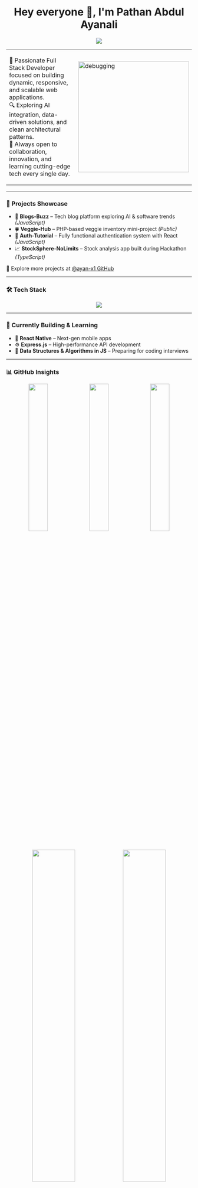 <h1 align="center">Hey everyone 👋, I'm Pathan Abdul Ayanali</h1>

<p align="center">
  <img src="https://readme-typing-svg.demolab.com?lines=Full+Stack+Web+Developer;MERN+Stack+Specialist;Future+Tech+Innovator;Clean+Code+Advocate;Open+Source+Contributor&center=true&width=600&height=45&color=00F7FF&vCenter=true&pause=1000" />
</p>

<table>
  <tr>
    <td width="60%">
      <p>
        🚀 Passionate Full Stack Developer focused on building dynamic, responsive, and scalable web applications.<br>
        🔍 Exploring AI integration, data-driven solutions, and clean architectural patterns.<br>
        🤝 Always open to collaboration, innovation, and learning cutting-edge tech every single day.
      </p>
    </td>
    <td>
      <img align="right" src="https://cdn.dribbble.com/users/1162077/screenshots/3848914/programmer.gif" width="300" alt="debugging"/>
    </td>
  </tr>
</table>

---

### 🧠 Projects Showcase

- 🚀 **Blogs-Buzz** – Tech blog platform exploring AI & software trends *(JavaScript)*  
- 🍀 **Veggie-Hub** – PHP-based veggie inventory mini-project *(Public)*  
- 🔐 **Auth-Tutorial** – Fully functional authentication system with React *(JavaScript)*  
- 📈 **StockSphere-NoLimits** – Stock analysis app built during Hackathon *(TypeScript)*  

🔗 Explore more projects at [@ayan-x1 GitHub](https://github.com/ayan-x1?tab=repositories)

---

### 🛠️ Tech Stack

<p align="center">
  <img src="https://skillicons.dev/icons?i=js,ts,php,html,css,react,nodejs,express,mongodb,mysql,tailwind,vscode,git,github,postman&perline=8" />
</p>

---

### 🚧 Currently Building & Learning

- 📱 **React Native** – Next-gen mobile apps  
- ⚙️ **Express.js** – High-performance API development  
- 🧠 **Data Structures & Algorithms in JS** – Preparing for coding interviews  

---

### 📊 GitHub Insights

<p align="center">
  <img src="https://github-readme-stats.vercel.app/api?username=ayan-x1&show_icons=true&theme=radical&rank_icon=github" width="32%"/>
  <img src="https://github-readme-streak-stats.herokuapp.com?user=ayan-x1&theme=tokyonight" width="32%"/>
  <img src="https://github-readme-stats.vercel.app/api/top-langs/?username=ayan-x1&layout=compact&theme=tokyonight&langs_count=8" width="32%"/>
</p>

<p align="center">
  <img src="https://github-profile-summary-cards.vercel.app/api/cards/repos-per-language?username=ayan-x1&theme=tokyonight" width="48%"/>
  <img src="https://github-profile-summary-cards.vercel.app/api/cards/most-commit-language?username=ayan-x1&theme=tokyonight" width="48%"/>
</p>

---

### 📫 Let's Connect

- 📧 Email: [pathanayan8347@gmail.com](mailto:pathanayan8347@gmail.com)  
- 💼 LinkedIn: [@Pathan Ayan](https://www.linkedin.com/in/pathan-ayan/)  
- 🌐 Portfolio: Coming Soon!

---

> _"Strive not to be a success, but rather to be of value."_ – Albert Einstein
